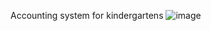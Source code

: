 Accounting system for kindergartens
![image](https://user-images.githubusercontent.com/109073632/211221165-a45a1b3c-bd02-49a9-a9de-78538b387aa1.png)
